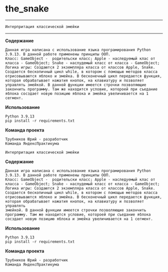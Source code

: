 # the_snake
---
    Интерпритация классической змейки 
---
__Содержание__

    Данная игра написана с использование языка програмирования Python 3.9.13. В данной работе применены принципы ООП.
    Класс: GameObject -  родительски класс; Apple - наследуемый клас от класса - GameObject; Snake - наслудемый класс от класса - GameObject;
    Логика игры: Создаются 2 экземпляра класса от классов Apple, Snake. Создается бескопичный цикл while, в котором с помощью методов класса отрисовываются яблоко и змейка. В бесконечный цикл передается функция, которая обрабатывает нажатия кнопок, на клавиатуру и позволяет управлять змейкой. В данной функции имеется строчки позволяющие закончить программу. Там же находится условие, котороей при съедание яблока сосздает новую позицию яблока и змейка увеличивается на 1 сегмент.

__Использование__

    Python 3.9.13
    pip install -r requirements.txt

__Команда проекта__

    Трубников Юрий - разработчик
    Команда ЯндексПрактикума 

    Интерпритация классической змейки 

__Содержание__
    
    Данная игра написана с использование языка програмирования Python 3.9.13. В данной работе применены принципы ООП.
    Класс: GameObject -  родительски класс; Apple - наследуемый клас от класса - GameObject; Snake - наслудемый класс от класса - GameObject;
    Логика игры: Создаются 2 экземпляра класса от классов Apple, Snake. Создается бескопичный цикл while, в котором с помощью методов класса отрисовываются яблоко и змейка. В бесконечный цикл передается функция, которая обрабатывает нажатия кнопок, на клавиатуру и позволяет управлять 
    змейкой. В данной функции имеется строчки позволяющие закончить программу. Там же находится условие, котороей при съедание яблока сосздает новую позицию яблока и змейка увеличивается на 1 сегмент.
__Использование__

    Python 3.9.13
    pip install -r requirements.txt
    
__Команда проекта__

    Трубников Юрий - разработчик
    Команда ЯндексПрактикума 

